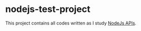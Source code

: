 # nodejs-test-project

This project contains all codes written as I study [NodeJs APIs](https://nodejs.org/api/).

